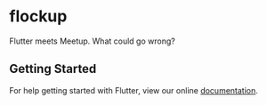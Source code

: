 # flockup

Flutter meets Meetup. What could go wrong?

## Getting Started

For help getting started with Flutter, view our online
[documentation](https://flutter.io/).
